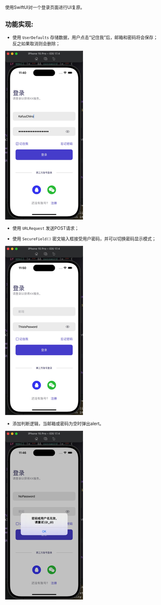 使用SwiftUI对一个登录页面进行UI复原。

## 功能实现:

* 使用 `UserDefaults` 存储数据，用户点击“记住我”后，邮箱和密码将会保存；反之如果取消则会删除；

<img src="PicInReadMe/UserDefaults.jpg" width="50%">

* 使用 `URLRequest` 发送POST请求；

* 使用 `SecureField()` 密文输入框接受用户密码，并可以切换密码显示模式；
  
<img src="PicInReadMe/ShowPassword.jpg" width="50%">

* 添加判断逻辑，当邮箱或密码为空时弹出alert。

<img src="PicInReadMe/NoPassword.jpg" width="50%">
